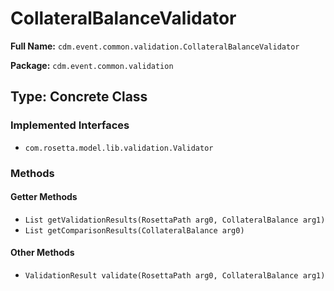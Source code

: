 # CollateralBalanceValidator

**Full Name:** `cdm.event.common.validation.CollateralBalanceValidator`

**Package:** `cdm.event.common.validation`

## Type: Concrete Class

### Implemented Interfaces

- `com.rosetta.model.lib.validation.Validator`

### Methods

#### Getter Methods

- `List getValidationResults(RosettaPath arg0, CollateralBalance arg1)`
- `List getComparisonResults(CollateralBalance arg0)`

#### Other Methods

- `ValidationResult validate(RosettaPath arg0, CollateralBalance arg1)`

